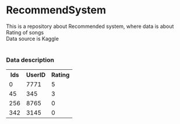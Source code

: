 # RecommendSystem
This is a repository about Recommended system, where data is about Rating of songs <br>
Data source is Kaggle<br>
 <br>
   <h3>Data description</h3>
   
   <table style="width:100%">
  <tr>
    <th>Ids</th>
    <th>UserID</th> 
    <th>Rating</th>
  </tr>
  <tr>
    <td>0</td>
    <td>7771</td> 
    <td>5</td>
  </tr>
  <tr>
    <td>45</td>
    <td>345</td> 
    <td>3</td>
  </tr>
   <tr>
    <td>256</td>
    <td>8765</td> 
    <td>0</td>
  </tr>
  <tr>
    <td>342</td>
    <td>3145</td> 
    <td>0</td>
  </tr>
</table>
     
